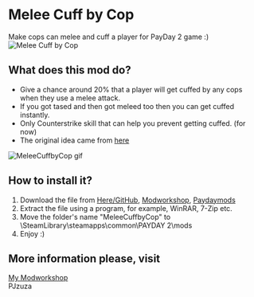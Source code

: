 # Melee Cuff by Cop
Make cops can melee and cuff a player for PayDay 2 game :)
![Melee Cuff by Cop](https://i.imgur.com/mlmK5ZY.png)
## What does this mod do?  
- Give a chance around 20% that a player will get cuffed by any cops when they use a melee attack.  
- If you got tased and then got meleed too then you can get cuffed instantly.  
- Only Counterstrike skill that can help you prevent getting cuffed. (for now)  
- The original idea came from [here](https://www.reddit.com/r/paydaytheheist/comments/63mjd8/anyone_else_want_cops_to_attempt_to_handcuff_more/) 

![MeleeCuffbyCop gif](https://thumbs.gfycat.com/SpanishBothCowrie-size_restricted.gif)  


## How to install it?  
1. Download the file from [Here/GitHub](https://github.com/PJzuza/MeleeCuffbyCop), [Modworkshop](https://modworkshop.net/mydownloads.php?action=view_down&did=21693),  [Paydaymods](http://paydaymods.com/mods/641/MCbC)  
2. Extract the file using a program, for example, WinRAR, 7-Zip etc.  
3. Move the folder's name "MeleeCuffbyCop" to \SteamLibrary\steamapps\common\PAYDAY 2\mods  
4. Enjoy :)  

## More information please, visit
[My Modworkshop](https://modworkshop.net/mydownloads.php?action=view_down&did=21693)  
PJzuza  
